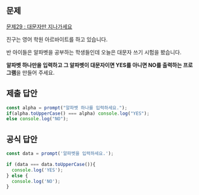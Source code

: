 ## 문제

[문제29 : 대문자만 지나가세요](https://www.notion.so/29-ef7e9672d0db44efa3e69c4799aea12e) 

진구는 영어 학원 아르바이트를 하고 있습니다. 

반 아이들은 알파벳을 공부하는 학생들인데 오늘은 대문자 쓰기 시험을 봤습니다.

**알파벳 하나만을 입력하고 그 알파벳이 대문자이면 YES를 아니면 NO를 출력하는 프로그램**을 만들어 주세요.

## 제출 답안

```jsx
const alpha = prompt("알파벳 하나를 입력하세요.");
if(alpha.toUpperCase() === alpha) console.log("YES");
else console.log("NO");
```

## 공식 답안

```jsx
const data = prompt('알파벳을 입력하세요.');

if (data === data.toUpperCase()){
  console.log('YES');
} else {
  console.log('NO');
}
```